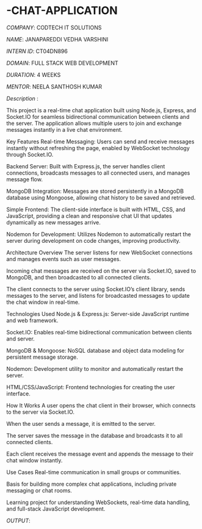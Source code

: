 # -CHAT-APPLICATION

*COMPANY*: CODTECH IT SOLUTIONS

*NAME*: JANAPAREDDI VEDHA VARSHINI

*INTERN ID*: CT04DN896

*DOMAIN*: FULL STACK WEB DEVELOPMENT

*DURATION*: 4 WEEKS

*MENTOR*: NEELA SANTHOSH KUMAR

*Description* :

This project is a real-time chat application built using Node.js, Express, and Socket.IO for seamless bidirectional communication between clients and the server. The application allows multiple users to join and exchange messages instantly in a live chat environment.

Key Features
Real-time Messaging: Users can send and receive messages instantly without refreshing the page, enabled by WebSocket technology through Socket.IO.

Backend Server: Built with Express.js, the server handles client connections, broadcasts messages to all connected users, and manages message flow.

MongoDB Integration: Messages are stored persistently in a MongoDB database using Mongoose, allowing chat history to be saved and retrieved.

Simple Frontend: The client-side interface is built with HTML, CSS, and JavaScript, providing a clean and responsive chat UI that updates dynamically as new messages arrive.

Nodemon for Development: Utilizes Nodemon to automatically restart the server during development on code changes, improving productivity.

Architecture Overview
The server listens for new WebSocket connections and manages events such as user messages.

Incoming chat messages are received on the server via Socket.IO, saved to MongoDB, and then broadcasted to all connected clients.

The client connects to the server using Socket.IO’s client library, sends messages to the server, and listens for broadcasted messages to update the chat window in real-time.

Technologies Used
Node.js & Express.js: Server-side JavaScript runtime and web framework.

Socket.IO: Enables real-time bidirectional communication between clients and server.

MongoDB & Mongoose: NoSQL database and object data modeling for persistent message storage.

Nodemon: Development utility to monitor and automatically restart the server.

HTML/CSS/JavaScript: Frontend technologies for creating the user interface.

How It Works
A user opens the chat client in their browser, which connects to the server via Socket.IO.

When the user sends a message, it is emitted to the server.

The server saves the message in the database and broadcasts it to all connected clients.

Each client receives the message event and appends the message to their chat window instantly.

Use Cases
Real-time communication in small groups or communities.

Basis for building more complex chat applications, including private messaging or chat rooms.

Learning project for understanding WebSockets, real-time data handling, and full-stack JavaScript development.

*OUTPUT*:

